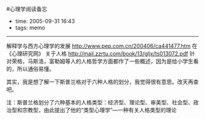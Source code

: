 #心理学阅读备忘

- time: 2005-09-31 16:43
- tags: memo

---
解释学与西方心理学的发展 http://www.pep.com.cn/200406/ca441477.htm   在《心理研究网》
关于人格  http://mail.zzrtu.com/book/13/gljx/ts013072.pdf  针对荣格，马斯洛，富勒姆等人的人格哲学方面都作了一些概述，因为是给小学生看的，所以通俗易懂。

其实，我是想了解一下斯普兰格对于六种人格的划分，我觉得很有意思。改天再查吧。

注：斯普兰格划分了六种基本的人格类型：经济型、理论型、审美型、社会型、政治型和宗教型，由此提出了他的“类型心理学”—一种有关人格类型的理论